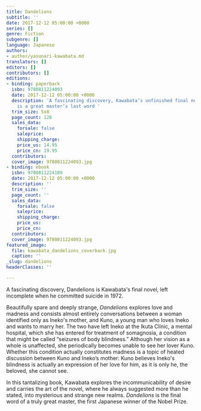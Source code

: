```yaml
---
title: Dandelions
subtitle: ''
date: 2017-12-12 05:00:00 +0000
series: []
genre: Fiction
subgenre: []
language: Japanese
authors:
- author/yasunari-kawabata.md
translators: []
editors: []
contributors: []
editions:
- binding: paperback
  isbn: 9780811224093
  date: 2017-12-12 05:00:00 +0000
  description: 'A fascinating discovery, Kawabata’s unfinished final novel _Dandelions_
    is a great master’s last word '
  trim_size: 5x8
  page_count: 128
  sales_data:
    forsale: false
    saleprice: 
    shipping_charge: 
    price_us: 14.95
    price_cn: 19.95
  contributors: 
  cover_image: 9780811224093.jpg
- binding: ebook
  isbn: 9780811224109
  date: 2017-12-12 05:00:00 +0000
  description: ''
  trim_size: ''
  page_count: ''
  sales_data:
    forsale: false
    saleprice: 
    shipping_charge: 
    price_us: 
    price_cn: 
  contributors: 
  cover_image: 9780811224093.jpg
featured_image:
  file: kawabata_dandelions_coverback.jpg
  caption: ''
_slug: dandelions
headerClasses: ''

---
```

A fascinating discovery, Dandelions is Kawabata's final novel, left incomplete when he committed suicide in 1972. 

Beautifully spare and deeply strange, _Dandelions_ explores love and madness and consists almost entirely conversations between a woman identified only as Ineko's mother, and Kuno, a young man who loves Ineko and wants to marry her. The two have left Ineko at the Ikuta Clinic, a mental hospital, which she has entered for treatment of somagnosia, a condition that might be called “seizures of body blindness.” Although her vision as a whole is unaffected, she periodically becomes unable to see her lover Kuno. Whether this condition actually constitutes madness is a topic of heated discussion between Kuno and Ineko’s mother: Kuno believes Ineko's blindness is actually an expression of her love for him, as it is only he, the beloved, she cannot see. 

In this tantalizing book, Kawabata explores the incommunicability of desire and carries the art of the novel, where he always suggested more than he stated, into mysterious and strange new realms. _Dandelions_ is the final word of a truly great master, the first Japanese winner of the Nobel Prize. 